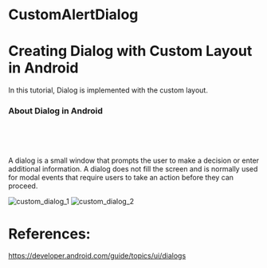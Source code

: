 # CustomAlertDialog<br/>
# Creating Dialog with Custom Layout in Android
In this tutorial, Dialog is implemented with the custom layout.

**<h3>About Dialog in Android</h3>**<br/><br/><br/>

A dialog is a small window that prompts the user to make a decision or enter additional information. A dialog does not fill the screen and is normally used for modal events that require users to take an action before they can proceed.<br/>




![custom_dialog_1](https://user-images.githubusercontent.com/46291836/50574494-bfff7900-0e0f-11e9-9a03-fd8fb8d8c3aa.png)
![custom_dialog_2](https://user-images.githubusercontent.com/46291836/50574496-c3930000-0e0f-11e9-9b05-cc7b51b4f571.png)





# References:
https://developer.android.com/guide/topics/ui/dialogs
